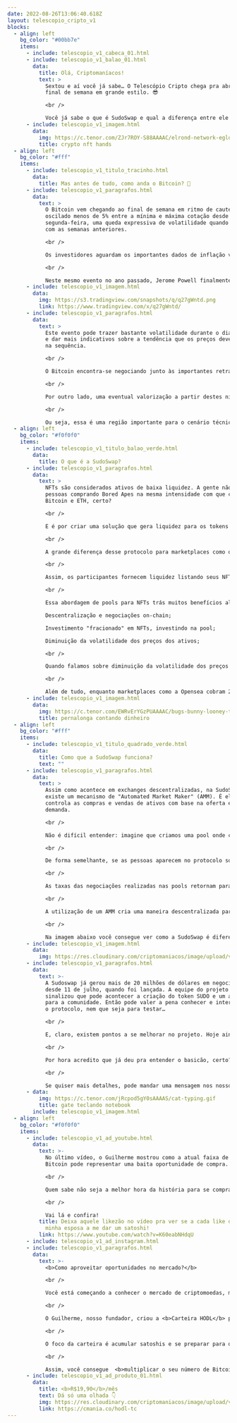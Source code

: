 ```yaml
---
date: 2022-08-26T13:06:40.618Z
layout: telescopio_cripto_v1
blocks:
  - align: left
    bg_color: "#00bb7e"
    items:
      - include: telescopio_v1_cabeca_01.html
      - include: telescopio_v1_balao_01.html
        data:
          title: Olá, Criptomaníacos!
          text: >
            Sextou e aí você já sabe… O Telescópio Cripto chega pra abrir seu
            final de semana em grande estilo. 😎

            <br />

            Você já sabe o que é SudoSwap e qual a diferença entre ele e os marketplaces tradicionais de NFTs como o OpenSea?
      - include: telescopio_v1_imagem.html
        data:
          img: https://c.tenor.com/ZJr7ROY-S88AAAAC/elrond-network-egld.gif
          title: crypto nft hands
  - align: left
    bg_color: "#fff"
    items:
      - include: telescopio_v1_titulo_tracinho.html
        data:
          title: Mas antes de tudo, como anda o Bitcoin? 🤔
      - include: telescopio_v1_paragrafos.html
        data:
          text: >
            O Bitcoin vem chegando ao final de semana em ritmo de cautela, tendo
            oscilado menos de 5% entre a mínima e máxima cotação desde
            segunda-feira, uma queda expressiva de volatilidade quando comparada
            com as semanas anteriores.

            <br />

            Os investidores aguardam os importantes dados de inflação vindos da economia americana, bem como as falas do presidente do FED durante o evento realizado em Jackson Hole hoje.

            <br />

            Neste mesmo evento no ano passado, Jerome Powell finalmente reconheceu a gravidade da inflação de preços, mas a expectativa à época ainda era de que seria transitória.
      - include: telescopio_v1_imagem.html
        data:
          img: https://s3.tradingview.com/snapshots/q/q27gWntd.png
          link: https://www.tradingview.com/x/q27gWntd/
      - include: telescopio_v1_paragrafos.html
        data:
          text: >
            Este evento pode trazer bastante volatilidade durante o dia de hoje
            e dar mais indicativos sobre a tendência que os preços devem assumir
            na sequência.

            <br />

            O Bitcoin encontra-se negociando junto às importantes retrações de Fibonacci do último movimento de recuperação, com a eventual perda dos US$20.000 podendo sinalizar uma retomada da tendência de baixa até novas mínimas.

            <br />

            Por outro lado, uma eventual valorização a partir destes níveis, possibilitando a formação de um fundo mais alto que o anterior no gráfico semanal, deve ajudar na estruturação de uma tendência de alta mais robusta.

            <br />

            Ou seja, essa é uma região importante para o cenário técnico de preços e deve ser acompanhada de perto.
  - align: left
    bg_color: "#f0f0f0"
    items:
      - include: telescopio_v1_titulo_balao_verde.html
        data:
          title: O que é a SudoSwap?
      - include: telescopio_v1_paragrafos.html
        data:
          text: >
            NFTs são considerados ativos de baixa liquidez. A gente não vê
            pessoas comprando Bored Apes na mesma intensidade com que compram
            Bitcoin e ETH, certo? 

            <br />

            E é por criar uma solução que gera liquidez para os tokens não-fungíveis que os holofotes do mundo cripto vem iluminando a SudoSwap, que recebe o apelido carinhoso de UniSwap dos NFTs.

            <br />

            A grande diferença desse protocolo para marketplaces como o OpenSea é que ele permite que seus usuários negociem e troquem NFTs por ETH usando pools de liquidez (igual acontece com tokens e criptomoedas na UniSwap ou PancakeSwap).

            <br />

            Assim, os participantes fornecem liquidez listando seus NFTs no marketplace a preços definidos.

            <br />

            Essa abordagem de pools para NFTs trás muitos benefícios além da liquidez, sendo alguns deles:

            Descentralização e negociações on-chain;

            Investimento "fracionado" em NFTs, investindo na pool;

            Diminuição da volatilidade dos preços dos ativos;

            <br />

            Quando falamos sobre diminuição da volatilidade dos preços dos tokens, esse é um importante passo para que NFTs sejam adotados amplamente para casos de uso mais comuns. Não é todo mundo que ficaria tranquilo em comprar um NFT de uma foto no Instagram e ver o preço despencar 90% em uma semana…

            <br />

            Além de tudo, enquanto marketplaces como a Opensea cobram 2,5% em taxas e permitem cobranças extras (por exemplo, quando você paga 5% para projeto que criou o NFT), na SudoSwap a taxa é fixa em 0,5%. No final das contas, isso faz muita diferença no dinheiro que sobra no seu bolso.
      - include: telescopio_v1_imagem.html
        data:
          img: https://c.tenor.com/EWRvErYGzPUAAAAC/bugs-bunny-looney-tunes.gif
          title: pernalonga contando dinheiro
  - align: left
    bg_color: "#fff"
    items:
      - include: telescopio_v1_titulo_quadrado_verde.html
        data:
          title: Como que a SudoSwap funciona?
          text: ""
      - include: telescopio_v1_paragrafos.html
        data:
          text: >
            Assim como acontece em exchanges descentralizadas, na SudoSwap
            existe um mecanismo de "Automated Market Maker" (AMM). É ele que
            controla as compras e vendas de ativos com base na oferta e
            demanda. 

            <br />

            Não é difícil entender: imagine que criamos uma pool onde colocamos 10 NFTs e 1 ETH. Se uma pessoa tem interesse em comprar um dos NFTs, isso vai torná-los mais escassos na minha pool e o preço base da minha coleção vai subir.

            <br />

            De forma semelhante, se as pessoas aparecem no protocolo somente para vender os NFTs, adicionando-os à pool, isso vai fazer com que o preço base caia, já que a oferta foi aumentada e a procura é baixa.

            <br />

            As taxas das negociações realizadas nas pools retornam para quem forneceu a liquidez.

            <br />

            A utilização de um AMM cria uma maneira descentralizada para que os preços se regulem baseados no interesse dos investidores. Nada mais lindo do que deixar o livre mercado atuar nos nossos NFTzinhos! ❤️❤️❤️

            <br />

            Na imagem abaixo você consegue ver como a SudoSwap é diferente do OpenSea. Além da solução descentralizada, é possível comprar e vender os NFTs instantaneamente. É por isso que falamos que essa é uma solução de liquidez para ativos ilíquidos.
      - include: telescopio_v1_imagem.html
        data:
          img: https://res.cloudinary.com/criptomaniacos/image/upload/v1661520237/telescopio/2022-08/opensea-vs-sudoswap_ltvsb5.png
      - include: telescopio_v1_paragrafos.html
        data:
          text: >-
            A Sudoswap já gerou mais de 20 milhões de dólares em negociações
            desde 11 de julho, quando foi lançada. A equipe do projeto já
            sinalizou que pode acontecer a criação do token SUDO e um airdrop
            para a comunidade. Então pode valer a pena conhecer e interagir com
            o protocolo, nem que seja para testar…

            <br />

            E, claro, existem pontos a se melhorar no projeto. Hoje ainda é difícil encontrar um NFT específico dentro de uma pool. Há quem reclame o corte da taxa de royalties para os criadores das coleções, já que isso é o que mantém muitos dos projetos do mercado.

            <br />

            Por hora acredito que já deu pra entender o basicão, certo? 

            <br />

            Se quiser mais detalhes, pode mandar uma mensagem nos nossos grupos e redes sociais que a gente te explica mais sobre!
      - data:
          img: https://c.tenor.com/jRcpod5gY0sAAAAS/cat-typing.gif
          title: gate teclando notebook
        include: telescopio_v1_imagem.html
  - align: left
    bg_color: "#f0f0f0"
    items:
      - include: telescopio_v1_ad_youtube.html
        data:
          text: >-
            No último vídeo, o Guilherme mostrou como a atual faixa de preço do
            Bitcoin pode representar uma baita oportunidade de compra.

            <br />

            Quem sabe não seja a melhor hora da história para se comprar o principal ativo do mercado cripto?

            <br /> 

            Vai lá e confira!
          title: Deixa aquele likezão no vídeo pra ver se a cada like dado eu convenço
            minha esposa a me dar um satoshi!
          link: https://www.youtube.com/watch?v=K60eabNHdqU
      - include: telescopio_v1_ad_instagram.html
      - include: telescopio_v1_paragrafos.html
        data:
          text: >-
            <b>Como aproveitar oportunidades no mercado?</b>

            <br />

            Você está começando a conhecer o mercado de criptomoedas, mas ainda está indeciso sobre a melhor forma de começar a investir?

            <br />

            O Guilherme, nosso fundador, criou a <b>Carteira HODL</b> pensando em pessoas que estão que <b>querem se expor ao mercado cripto de maneira controlada</b>, sem precisar fazer trades todo dia.

            <br />

            O foco da carteira é acumular satoshis e se preparar para o mundo hiperbitcoinizado, que vai chegar mais cedo ou mais tarde.

            <br />

            Assim, você consegue  <b>multiplicar o seu número de Bitcoins</b> sem precisar ficar olhando cotação e gráfico a cada momento: basta fazer alguns rebalanceamentos periódicos.
      - include: telescopio_v1_ad_produto_01.html
        data:
          title: <b>R$19,90</b>/mês
          text: Dá só uma olhada 👇
          img: https://res.cloudinary.com/criptomaniacos/image/upload/v1661372975/telescopio/produtos/logo_carteira_hodl_mhzjq6.png
          link: https://cmania.co/hodl-tc
---
```

